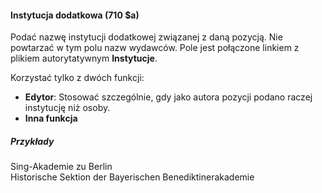 #### Instytucja dodatkowa (710 $a)
Podać nazwę instytucji dodatkowej związanej z daną pozycją. Nie powtarzać w tym polu nazw wydawców. Pole jest połączone linkiem z plikiem autorytatywnym  **Instytucje**.

Korzystać tylko z dwóch funkcji:

- **Edytor**: Stosować szczególnie, gdy jako autora pozycji podano raczej instytucję niż osoby.
- **Inna funkcja**  

##### Przykłady  
Sing-Akademie zu Berlin   
Historische Sektion der Bayerischen Benediktinerakademie

